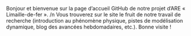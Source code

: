 Bonjour et bienvenue sur la page d’accueil GitHub de notre projet d’ARE « Limaille-de-fer ». /n
Vous trouverez sur le site le fruit de notre travail de recherche (introduction au phénomène physique, pistes 
de modélisation dynamique, blog des avancées hebdomadaires, etc.). Bonne visite !

